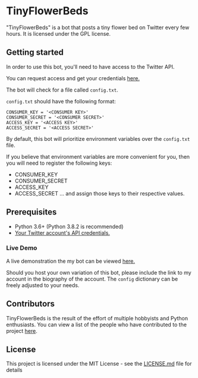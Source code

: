 # TinyFlowerBeds

"TinyFlowerBeds" is a bot that posts a tiny flower bed on Twitter every few hours.
It is licensed under the GPL license.

## Getting started

In order to use this bot, you'll need to have access to the Twitter API.

You can request access and get your credentials [here.](https://dev.twitter.com)

The bot will check for a file called `config.txt`.

`config.txt` should have the following format:

```
CONSUMER_KEY = '<CONSUMER KEY>'
CONSUMER_SECRET = '<CONSUMER SECRET>'
ACCESS_KEY = '<ACCESS KEY>'
ACCESS_SECRET = '<ACCESS SECRET>'
```


By default, this bot will prioritize environment variables over the `config.txt` file.

If you believe that environment variables are more convenient for you, then you will need to register the following keys:
* CONSUMER_KEY
* CONSUMER_SECRET
* ACCESS_KEY
* ACCESS_SECRET
... and assign those keys to their respective values.

## Prerequisites

* Python 3.6+ (Python 3.8.2 is recommended)
* [Your Twitter account's API credentials.](https://dev.twitter.com)

### Live Demo

A live demonstration the my bot can be viewed [here.](https://twitter.com/tinyflowerbeds)

Should you host your own variation of this bot, please include the link to my account in the biography of the account. The `config` dictionary can be freely adjusted to your needs.

## Contributors

TinyFlowerBeds is the result of the effort of multiple hobbyists and Python enthusiasts. You can view a list of the people who have contributed to the project [here](https://github.com/panos/TinyFlowerBeds/graphs/contributors).

## License

This project is licensed under the MIT License - see the [LICENSE.md](LICENSE.md) file for details
